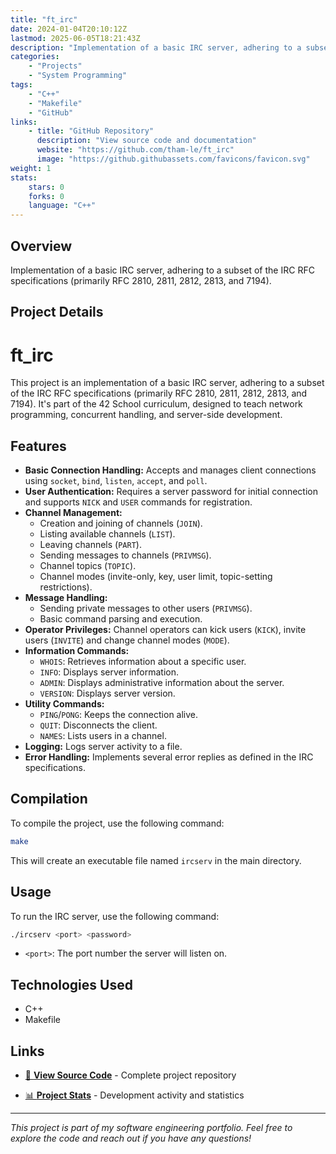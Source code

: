 ```yaml
---
title: "ft_irc"
date: 2024-01-04T20:10:12Z
lastmod: 2025-06-05T18:21:43Z
description: "Implementation of a basic IRC server, adhering to a subset of the IRC RFC specifications (primarily RFC 2810, 2811, 2812, 2813, and 7194)."
categories:
    - "Projects"
    - "System Programming"
tags:
    - "C++"
    - "Makefile"
    - "GitHub"
links:
    - title: "GitHub Repository"
      description: "View source code and documentation"
      website: "https://github.com/tham-le/ft_irc"
      image: "https://github.githubassets.com/favicons/favicon.svg"
weight: 1
stats:
    stars: 0
    forks: 0
    language: "C++"
---
```


## Overview

Implementation of a basic IRC server, adhering to a subset of the IRC RFC specifications (primarily RFC 2810, 2811, 2812, 2813, and 7194).

## Project Details

# ft_irc

This project is an implementation of a basic IRC server, adhering to a subset of the IRC RFC specifications (primarily RFC 2810, 2811, 2812, 2813, and 7194). It's part of the 42 School curriculum, designed to teach network programming, concurrent handling, and server-side development.

## Features

*   **Basic Connection Handling:** Accepts and manages client connections using `socket`, `bind`, `listen`, `accept`, and `poll`.
*   **User Authentication:** Requires a server password for initial connection and supports `NICK` and `USER` commands for registration.
*   **Channel Management:**
    *   Creation and joining of channels (`JOIN`).
    *   Listing available channels (`LIST`).
    *   Leaving channels (`PART`).
    *   Sending messages to channels (`PRIVMSG`).
    *   Channel topics (`TOPIC`).
    *   Channel modes (invite-only, key, user limit, topic-setting restrictions).
*   **Message Handling:**
    *   Sending private messages to other users (`PRIVMSG`).
    *   Basic command parsing and execution.
*   **Operator Privileges:**  Channel operators can kick users (`KICK`), invite users (`INVITE`) and change channel modes (`MODE`).
*   **Information Commands:**
    *   `WHOIS`:  Retrieves information about a specific user.
    *   `INFO`: Displays server information.
    *   `ADMIN`: Displays administrative information about the server.
    *   `VERSION`: Displays server version.
*   **Utility Commands:**
    *   `PING`/`PONG`:  Keeps the connection alive.
    *   `QUIT`: Disconnects the client.
    *   `NAMES`:  Lists users in a channel.
*   **Logging:** Logs server activity to a file.
*   **Error Handling:** Implements several error replies as defined in the IRC specifications.

## Compilation

To compile the project, use the following command:

```bash
make
```

This will create an executable file named `ircserv` in the main directory.

## Usage

To run the IRC server, use the following command:

```bash
./ircserv <port> <password>
```

*   `<port>`:  The port number the server will listen on.

## Technologies Used

- C++
- Makefile

## Links

- [📂 **View Source Code**](https://github.com/tham-le/ft_irc) - Complete project repository

- [📊 **Project Stats**](https://github.com/tham-le/ft_irc/pulse) - Development activity and statistics

---

*This project is part of my software engineering portfolio. Feel free to explore the code and reach out if you have any questions!*

